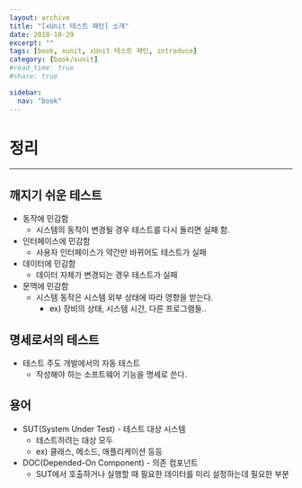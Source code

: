 ```yaml
---
layout: archive
title: "[xUnit 테스트 패턴] 소개"
date: 2018-10-29
excerpt: ""
tags: [book, xunit, xUnit 테스트 패턴, introduce]
category: [book/xunit]
#read_time: true
#share: true

sidebar:
  nav: "book"
---
```


# 정리

* * *

## 깨지기 쉬운 테스트

* 동작에 민감함
  * 시스템의 동작이 변경될 경우 테스트를 다시 돌리면 실패 함.
* 인터페이스에 민감함
  * 사용자 인터페이스가 약간만 바뀌어도 테스트가 실패
* 데이터에 민감함
  * 데이터 자체가 변경되는 경우 테스트가 실패
* 문맥에 민감함
  * 시스템 동작은 시스템 외부 상태에 따라 영향을 받는다.
    * ex) 장비의 상태, 시스템 시간, 다른 프로그램들..

## 명세로서의 테스트

* 테스트 주도 개발에서의 자동 테스트
  * 작성해야 하는 소프트웨어 기능을 명세로 쓴다.

## 용어

* SUT(System Under Test) - 테스트 대상 시스템
  * 테스트하려는 대상 모두
  * ex) 클래스, 메소드, 애플리케이션 등등
* DOC(Depended-On Component) - 의존 컴포넌트
  * SUT에서 호출하거나 실행할 때 필요한 데이터를 미리 설정하는데 필요한 부분